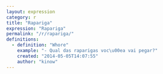 ```yaml
---
layout: expression
category: r
title: "Rapariga"
expression: "Rapariga"
permalink: "/r/rapariga/"
definitions:
  - definition: "Whore"
    example: "- Qual das raparigas voc\u00ea vai pegar?"
    created: "2014-05-05T14:07:55"
    author: "kinow"
---
```

